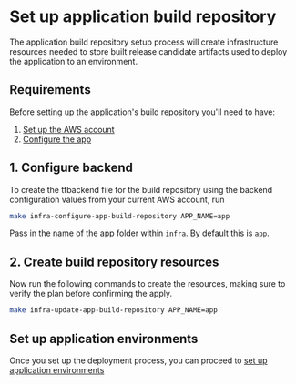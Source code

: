 # Set up application build repository

The application build repository setup process will create infrastructure resources needed to store built release candidate artifacts used to deploy the application to an environment.

## Requirements

Before setting up the application's build repository you'll need to have:

1. [Set up the AWS account](./set-up-aws-account.md)
2. [Configure the app](/infra/app/app-config/main.tf)

## 1. Configure backend

To create the tfbackend file for the build repository using the backend configuration values from your current AWS account, run

```bash
make infra-configure-app-build-repository APP_NAME=app
```

Pass in the name of the app folder within `infra`. By default this is `app`.

## 2. Create build repository resources

Now run the following commands to create the resources, making sure to verify the plan before confirming the apply.

```bash
make infra-update-app-build-repository APP_NAME=app
```

## Set up application environments

Once you set up the deployment process, you can proceed to [set up application environments](./set-up-app-env.md)
